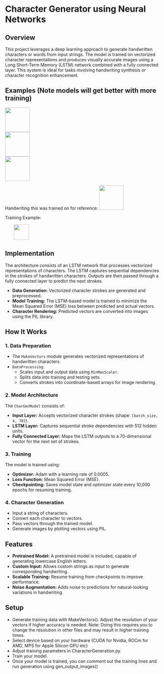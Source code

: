# Character Generator using Neural Networks

## Overview

This project leverages a deep learning approach to generate handwritten characters or words from input strings. The model is trained on vectorized character representations and produces visually accurate images using a Long Short-Term Memory (LSTM) network combined with a fully connected layer. This system is ideal for tasks involving handwriting synthesis or character recognition enhancement.

## Examples (Note models will get better with more training)
<div>
  <img src="https://github.com/user-attachments/assets/2db5bc60-fcce-49e9-8668-da0f2c10c069" style="height: 80px;">
</div>
<div>
  <img src="https://github.com/user-attachments/assets/d46dd87f-92d8-4492-b2d3-e9ac9c18a0d8" style="height: 80px;">
</div>
<div>
  <img src="https://github.com/user-attachments/assets/7061f777-8c3e-44c9-8c78-eeb2fd3b0577" style="height: 80px;">
</div>

Handwriting this was trained on for reference: 
<img src="https://github.com/user-attachments/assets/39a7bc95-fb02-4894-8f36-5a7ab9c60495" style="height: 80px;">

Training Example:

<div>&nbsp;&nbsp;&nbsp;&nbsp;&nbsp;&nbsp;&nbsp;<img src="https://github.com/user-attachments/assets/e2a5ed3c-a9cc-4c5d-9227-fdd339d6f427" style="height: 50px;"></div>

## Implementation

The architecture consists of an LSTM network that processes vectorized representations of characters. The LSTM captures sequential dependencies in the strokes of handwritten characters. Outputs are then passed through a fully connected layer to predict the next strokes.
- **Data Generation:** Vectorized character strokes are generated and preprocessed.
- **Model Training:** The LSTM-based model is trained to minimize the Mean Squared Error (MSE) loss between predicted and actual vectors.
- **Character Rendering:** Predicted vectors are converted into images using the PIL library.

## How It Works

### 1. Data Preparation
- The `MakeVectors` module generates vectorized representations of handwritten characters.
- `DataProcessing`:
  - Scales input and output data using `MinMaxScaler`.
  - Splits data into training and testing sets.
  - Converts strokes into coordinate-based arrays for image rendering.

### 2. Model Architecture
The `CharGenModel` consists of:
- **Input Layer:** Accepts vectorized character strokes (shape: `[batch_size, 4, 70]`).
- **LSTM Layer:** Captures sequential stroke dependencies with 512 hidden units.
- **Fully Connected Layer:** Maps the LSTM outputs to a 70-dimensional vector for the next set of strokes.

### 3. Training
The model is trained using:
- **Optimizer:** Adam with a learning rate of 0.0005.
- **Loss Function:** Mean Squared Error (MSE).
- **Checkpointing:** Saves model state and optimizer state every 10,000 epochs for resuming training.

### 4. Character Generation
- Input a string of characters.
- Convert each character to vectors.
- Pass vectors through the trained model.
- Generate images by plotting vectors using PIL.

## Features
- **Pretrained Model:** A pretrained model is included, capable of generating lowercase English letters.
- **Custom Input:** Allows custom strings as input to generate corresponding handwriting.
- **Scalable Training:** Resume training from checkpoints to improve performance.
- **Noise Augmentation:** Adds noise to predictions for natural-looking variations in handwriting.

## Setup
- Generate training data with MakeVectors(). Adjust the resolution of your vectors if higher accuracy is needed. Note: Doing this requires you to change the resolution in other files and may result in higher training times.
- Select device based on your hardware (CUDA for Nvidia, ROCm for AMD, MPS for Apple Silicon GPU etc)
- Adjust training parameters in CharacterGeneration.py.
- Train your model.
- Once your model is trained, you can comment out the training lines and run generation using gen_output_images() 
